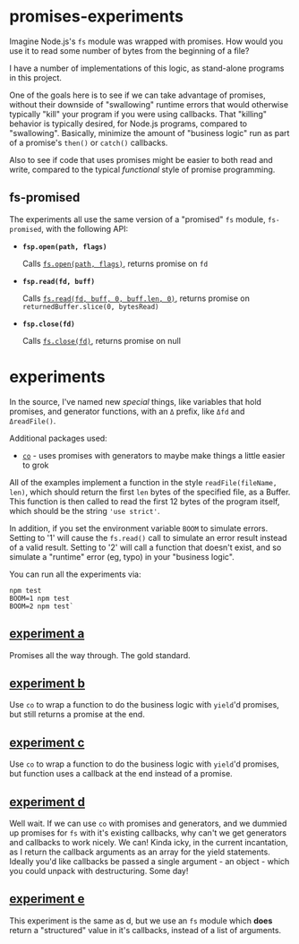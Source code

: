 promises-experiments
================================================================================

Imagine Node.js's `fs` module was wrapped with promises.  How would you use it
to read some number of bytes from the beginning of a file?

I have a number of implementations of this logic, as stand-alone programs
in this project.

One of the goals here is to see if we can take advantage of promises, without
their downside of "swallowing" runtime errors that would otherwise typically
"kill" your program if you were using callbacks.  That "killing" behavior is
typically desired, for Node.js programs, compared to "swallowing". Basically,
minimize the amount of "business logic" run as part of a promise's `then()` or
`catch()` callbacks.

Also to see if code that uses promises might be easier to both read and write,
compared to the typical *functional* style of promise programming.


fs-promised
--------------------------------------------------------------------------------

The experiments all use the same version of a "promised" `fs` module,
`fs-promised`, with the following API:

* **`fsp.open(path, flags)`**

  Calls [`fs.open(path, flags)`][fs.open], returns promise on `fd`

* **`fsp.read(fd, buff)`**

  Calls [`fs.read(fd, buff, 0, buff.len, 0)`][fs.read], returns promise on
  `returnedBuffer.slice(0, bytesRead)`

* **`fsp.close(fd)`**

  Calls [`fs.close(fd)`][fs.close], returns promise on null

[fs.open]: https://nodejs.org/dist/latest-v4.x/docs/api/fs.html#fs_fs_open_path_flags_mode_callback
[fs.read]: https://nodejs.org/dist/latest-v4.x/docs/api/fs.html#fs_fs_read_fd_buffer_offset_length_position_callback
[fs.close]: https://nodejs.org/dist/latest-v4.x/docs/api/fs.html#fs_fs_close_fd_callback


experiments
================================================================================

In the source, I've named new *special* things, like variables that hold
promises, and generator functions, with an `Δ` prefix, like `Δfd` and
`ΔreadFile()`.

Additional packages used:

* [`co`](https://www.npmjs.com/package/co) - uses promises with generators
  to maybe make things a little easier to grok

All of the examples implement a function in the style `readFile(fileName, len)`,
which should return the first `len` bytes of the specified file, as a Buffer.
This function is then called to read the first 12 bytes of the program itself,
which should be the string `'use strict'`.

In addition, if you set the environment variable `BOOM` to simulate errors.
Setting to '1' will cause the `fs.read()` call to simulate an error result
instead of a valid result.  Setting to '2' will call a function that doesn't
exist, and so simulate a "runtime" error (eg, typo) in your "business logic".

You can run all the experiments via:

    npm test
    BOOM=1 npm test
    BOOM=2 npm test`


[experiment a](a.js)
--------------------------------------------------------------------------------

Promises all the way through.  The gold standard.


[experiment b](b.js)
--------------------------------------------------------------------------------

Use `co` to wrap a function to do the business logic with `yield`'d promises,
but still returns a promise at the end.


[experiment c](c.js)
--------------------------------------------------------------------------------

Use `co` to wrap a function to do the business logic with `yield`'d promises,
but function uses a callback at the end instead of a promise.


[experiment d](d.js)
--------------------------------------------------------------------------------

Well wait.  If we can use `co` with promises and generators, and we dummied up
promises for `fs` with it's existing callbacks, why can't we get generators and
callbacks to work nicely.  We can!  Kinda icky, in the current incantation, as
I return the callback arguments as an array for the yield statements.  Ideally
you'd like callbacks be passed a single argument - an object - which you could
unpack with destructuring.  Some day!


[experiment e](e.js)
--------------------------------------------------------------------------------

This experiment is the same as d, but we use an `fs` module which **does**
return a "structured" value in it's callbacks, instead of a list of arguments.
